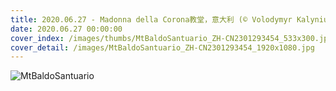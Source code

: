 ```yaml
---
title: 2020.06.27 - Madonna della Corona教堂，意大利 (© Volodymyr Kalyniuk/Alamy)
date: 2020.06.27 00:00:00
cover_index: /images/thumbs/MtBaldoSantuario_ZH-CN2301293454_533x300.jpg
cover_detail: /images/MtBaldoSantuario_ZH-CN2301293454_1920x1080.jpg
---
```


![MtBaldoSantuario](/images/MtBaldoSantuario_ZH-CN2301293454_1920x1080.jpg)
